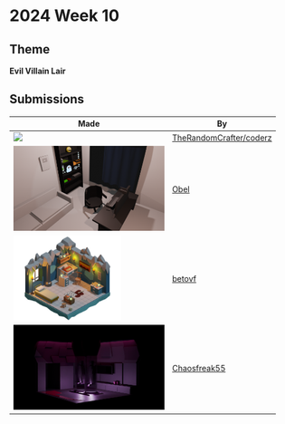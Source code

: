 # 2024 Week 10


## Theme

**Evil Villain Lair**


## Submissions

| Made | By |
|------|----|
| <img src="./TheRandomCrafter/WitchesLair.png" height="150" /> | [TheRandomCrafter/coderz](./TheRandomCrafter/) |
| <img src="./Obel/EvilVillainLair.png" height="150" /> | [Obel](./Obel/) |
| <img src="./betovf/villains-lair.png" height="150" /> | [betovf](./betovf/) |
| <img src="./Chaosfreak55/VillianLayerChallenge.png" height="150" /> | [Chaosfreak55](./Chaosfreak55/) |
